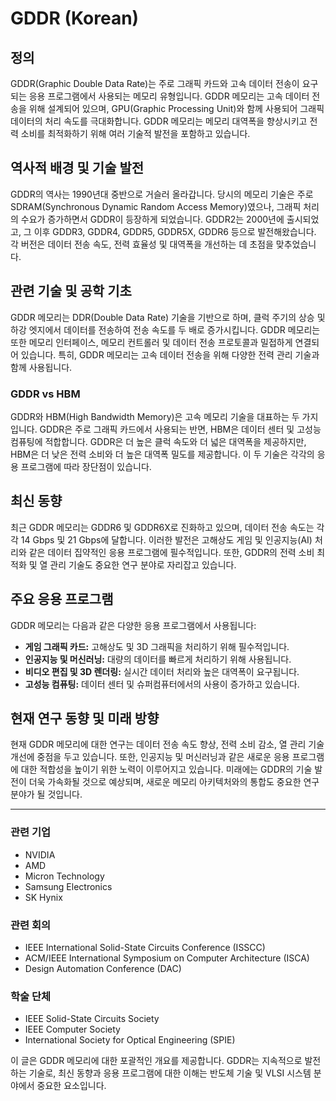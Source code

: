 # GDDR (Korean)

## 정의
GDDR(Graphic Double Data Rate)는 주로 그래픽 카드와 고속 데이터 전송이 요구되는 응용 프로그램에서 사용되는 메모리 유형입니다. GDDR 메모리는 고속 데이터 전송을 위해 설계되어 있으며, GPU(Graphic Processing Unit)와 함께 사용되어 그래픽 데이터의 처리 속도를 극대화합니다. GDDR 메모리는 메모리 대역폭을 향상시키고 전력 소비를 최적화하기 위해 여러 기술적 발전을 포함하고 있습니다.

## 역사적 배경 및 기술 발전
GDDR의 역사는 1990년대 중반으로 거슬러 올라갑니다. 당시의 메모리 기술은 주로 SDRAM(Synchronous Dynamic Random Access Memory)였으나, 그래픽 처리의 수요가 증가하면서 GDDR이 등장하게 되었습니다. GDDR2는 2000년에 출시되었고, 그 이후 GDDR3, GDDR4, GDDR5, GDDR5X, GDDR6 등으로 발전해왔습니다. 각 버전은 데이터 전송 속도, 전력 효율성 및 대역폭을 개선하는 데 초점을 맞추었습니다.

## 관련 기술 및 공학 기초
GDDR 메모리는 DDR(Double Data Rate) 기술을 기반으로 하며, 클럭 주기의 상승 및 하강 엣지에서 데이터를 전송하여 전송 속도를 두 배로 증가시킵니다. GDDR 메모리는 또한 메모리 인터페이스, 메모리 컨트롤러 및 데이터 전송 프로토콜과 밀접하게 연결되어 있습니다. 특히, GDDR 메모리는 고속 데이터 전송을 위해 다양한 전력 관리 기술과 함께 사용됩니다.

### GDDR vs HBM
GDDR와 HBM(High Bandwidth Memory)은 고속 메모리 기술을 대표하는 두 가지입니다. GDDR은 주로 그래픽 카드에서 사용되는 반면, HBM은 데이터 센터 및 고성능 컴퓨팅에 적합합니다. GDDR은 더 높은 클럭 속도와 더 넓은 대역폭을 제공하지만, HBM은 더 낮은 전력 소비와 더 높은 대역폭 밀도를 제공합니다. 이 두 기술은 각각의 응용 프로그램에 따라 장단점이 있습니다.

## 최신 동향
최근 GDDR 메모리는 GDDR6 및 GDDR6X로 진화하고 있으며, 데이터 전송 속도는 각각 14 Gbps 및 21 Gbps에 달합니다. 이러한 발전은 고해상도 게임 및 인공지능(AI) 처리와 같은 데이터 집약적인 응용 프로그램에 필수적입니다. 또한, GDDR의 전력 소비 최적화 및 열 관리 기술도 중요한 연구 분야로 자리잡고 있습니다.

## 주요 응용 프로그램
GDDR 메모리는 다음과 같은 다양한 응용 프로그램에서 사용됩니다:
- **게임 그래픽 카드:** 고해상도 및 3D 그래픽을 처리하기 위해 필수적입니다.
- **인공지능 및 머신러닝:** 대량의 데이터를 빠르게 처리하기 위해 사용됩니다.
- **비디오 편집 및 3D 렌더링:** 실시간 데이터 처리와 높은 대역폭이 요구됩니다.
- **고성능 컴퓨팅:** 데이터 센터 및 슈퍼컴퓨터에서의 사용이 증가하고 있습니다.

## 현재 연구 동향 및 미래 방향
현재 GDDR 메모리에 대한 연구는 데이터 전송 속도 향상, 전력 소비 감소, 열 관리 기술 개선에 중점을 두고 있습니다. 또한, 인공지능 및 머신러닝과 같은 새로운 응용 프로그램에 대한 적합성을 높이기 위한 노력이 이루어지고 있습니다. 미래에는 GDDR의 기술 발전이 더욱 가속화될 것으로 예상되며, 새로운 메모리 아키텍처와의 통합도 중요한 연구 분야가 될 것입니다.

---

### 관련 기업
- NVIDIA
- AMD
- Micron Technology
- Samsung Electronics
- SK Hynix

### 관련 회의
- IEEE International Solid-State Circuits Conference (ISSCC)
- ACM/IEEE International Symposium on Computer Architecture (ISCA)
- Design Automation Conference (DAC)

### 학술 단체
- IEEE Solid-State Circuits Society
- IEEE Computer Society
- International Society for Optical Engineering (SPIE)

이 글은 GDDR 메모리에 대한 포괄적인 개요를 제공합니다. GDDR는 지속적으로 발전하는 기술로, 최신 동향과 응용 프로그램에 대한 이해는 반도체 기술 및 VLSI 시스템 분야에서 중요한 요소입니다.